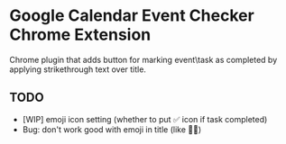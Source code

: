# Google Calendar Event Checker Chrome Extension

Chrome plugin that adds button for marking event\task as completed by applying
strikethrough text over title.

## TODO
- [WIP] emoji icon setting (whether to put ✅ icon if task completed)
- Bug: don't work good with emoji in title (like 🏳️‍🌈)